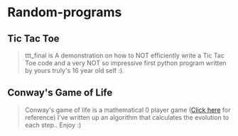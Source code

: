 # Random-programs
## Tic Tac Toe
> ttt_final is A demonstration on how to NOT efficiently write a Tic Tac Toe code and a very NOT so impressive first python program written by yours truly's 16 year old self :).

## Conway's Game of Life
>Conway's game of life is a mathematical 0 player game ([Click here](https://en.wikipedia.org/wiki/Conway%27s_Game_of_Life) for reference) I've written up an algorithm that calculates the evolution to each step.. Enjoy :)
